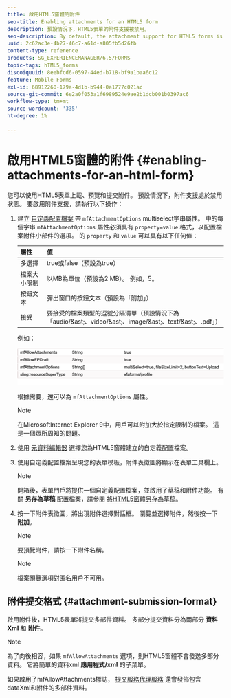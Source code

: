 ```yaml
---
title: 啟用HTML5窗體的附件
seo-title: Enabling attachments for an HTML5 form
description: 預設情況下，HTML5表單的附件支援被禁用。
seo-description: By default, the attachment support for HTML5 forms is disabled.
uuid: 2c62ac3e-4b27-46c7-a61d-a805fb5d26fb
content-type: reference
products: SG_EXPERIENCEMANAGER/6.5/FORMS
topic-tags: hTML5_forms
discoiquuid: 8eebfcd6-0597-44ed-b718-bf9a1baa6c12
feature: Mobile Forms
exl-id: 68912260-179a-4d1b-b944-0a1777c021ac
source-git-commit: 6e2a0f053a1f6989524e9ae2b1dcb001b0397ac6
workflow-type: tm+mt
source-wordcount: '335'
ht-degree: 1%

---
```


# 啟用HTML5窗體的附件 {#enabling-attachments-for-an-html-form}

您可以使用HTML5表單上載、預覽和提交附件。 預設情況下，附件支援處於禁用狀態。 要啟用附件支援，請執行以下操作：

1. 建立 [自定義配置檔案](/help/forms/using/custom-profile.md) 帶 `mfAttachmentOptions` multiselect字串屬性。 中的每個字串 `mfAttachmentOptions` 屬性必須具有 `property=value` 格式，以配置檔案附件小部件的選項。 的 `property` 和 `value` 可以具有以下任何值：

   | 屬性 | 值 |
   |--- |---|
   | 多選擇 | true或false（預設為true） |
   | 檔案大小限制 | 以MB為單位（預設為2 MB）。 例如，5。 |
   | 按鈕文本 | 彈出窗口的按鈕文本（預設為「附加」） |
   | 接受 | 要接受的檔案類型的逗號分隔清單（預設情況下為「audio/&amp;ast;、video/&amp;ast;、image/&amp;ast;、text/&amp;ast;、.pdf」） |

   例如：

   ![配置選項](assets/mfAttachmentOptions.png)

   根據需要，還可以為 `mfAttachmentOptions` 屬性。

   >[!NOTE]
   >
   >在MicrosoftInternet Explorer 9中，用戶可以附加大於指定限制的檔案。 這是一個眾所周知的問題。

1. 使用 [元資料編輯器](/help/forms/using/manage-form-metadata.md) 選擇您為HTML5窗體建立的自定義配置檔案。
1. 使用自定義配置檔案呈現您的表單模板，附件表徵圖將顯示在表單工具欄上。

   >[!NOTE]
   >
   >開箱後，表單門戶將提供一個自定義配置檔案，並啟用了草稿和附件功能。 有關 **另存為草稿** 配置檔案，請參閱 [將HTML5窗體另存為草稿](/help/forms/using/saving-html5-form-draft.md)。

1. 按一下附件表徵圖，將出現附件選擇對話框。 瀏覽並選擇附件，然後按一下 **附加**。

   >[!NOTE]
   >
   >要預覽附件，請按一下附件名稱。

   >[!NOTE]
   >
   >檔案預覽選項對匿名用戶不可用。

## 附件提交格式 {#attachment-submission-format}

啟用附件後，HTML5表單將提交多部件資料。 多部分提交資料分為兩部分 **資料Xml** 和 **附件**。

>[!NOTE]
>
>為了向後相容，如果 `mfAllowAttachments` 選項，則HTML5窗體不會發送多部分資料。 它將簡單的資料xml **應用程式/xml** 的子菜單。

如果啟用了mfAllowAttachments標誌， [提交服務代理服務](/help/forms/using/service-proxy.md) 還會發佈包含dataXml和附件的多部件資料。

